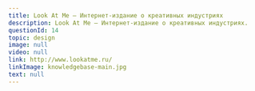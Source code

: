 ```yaml
---
title: Look At Me — Интернет-издание о креативных индустриях
description: Look At Me — Интернет-издание о креативных индустриях.
questionId: 14
topic: design
image: null
video: null
link: http://www.lookatme.ru/
linkImage: knowledgebase-main.jpg
text: null
---
```


